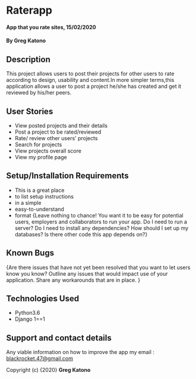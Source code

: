 # Raterapp
#### App that you rate sites, 15/02/2020
#### By **Greg Katono**
## Description
This project allows users to post their projects for other users to rate according to design, usability and content.In more simpler terms,this application allows a user to post a project he/she has created and get it reviewed by his/her peers.
## User Stories
* View posted projects and their details
* Post a project to be rated/reviewed
* Rate/ review other users' projects
* Search for projects 
* View projects overall score
* View my profile page
## Setup/Installation Requirements
* This is a great place
* to list setup instructions
* in a simple
* easy-to-understand
* format
{Leave nothing to chance! You want it to be easy for potential users, employers and collaborators to run your app. Do I need to run a server? Do I need to install any dependencies? How should I set up my databases? Is there other code this app depends on?}
## Known Bugs
{Are there issues that have not yet been resolved that you want to let users know you know? Outline any issues that would impact use of your application. Share any workarounds that are in place. }
## Technologies Used
* Python3.6
* Django 1==1
## Support and contact details
Any viable information on how to improve the app my email : blackrocket.47@gmail.com  

Copyright (c) {2020} **Greg Katono**